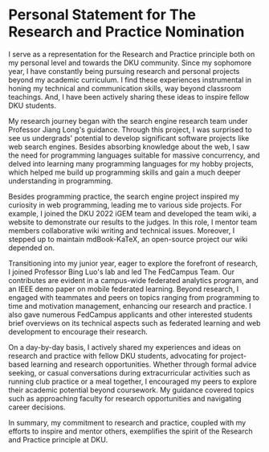 # Personal Statement for The Research and Practice Nomination

<!-- Dear Steven,
 
Congratulations on your nomination for the Animating Principles Senior Award – Research and Practice!
 
Research and Practice: To enhance the ability to forge links between theory and practice in the many-sided and rapidly changing world of human need.
To be considered for the award, please submit the following in PDF format to DKU Undergraduate Studies at ugstudies@dukekunshan.edu.cn by 11:59 PM on Sunday, March 31, 2024:
A resume detailing your campus and community involvement.
A 500-word personal statement reflecting on how you embody the nominated principle, with consideration of questions such as:
Why do you consider yourself a fit representation of this principle?
Can you outline your contributions to the DKU community or beyond that align with this principle over the past four years?
An additional letter of recommendation is optional. Should you choose to seek another endorsement, you’re welcome to invite a fellow faculty, staff member, or student to contribute in your favor. Please arrange for them to email it directly to the address mentioned above by the deadline.

 
We look forward to your submission and wish you the best of luck! The awardee will be announced at the Student Award Ceremony on Friday, April 26, 2024.
 
For any inquiries, feel free to contact us.
 
 
Best wishes,
UG Studies 本科生项目 -->

<!-- # Outline

- research
    - Search So
    - FedCampus
    - Internet route verification
- community
    - recruitment
    - random lunch talks
-->

I serve as a representation for the Research and Practice principle both on my
personal level and towards the DKU community. Since my sophomore year,
I have constantly being pursuing research and personal projects beyond my
academic curriculum.
I find these experiences instrumental in honing my technical and communication
skills, way beyond classroom teachings. And,
I have been actively sharing these ideas to inspire fellow DKU students.

My research journey began with the search engine research team under Professor
Jiang Long's guidance. Through this project,
I was surprised to see us undergrads' potential to develop significant software
projects like web search engines. Besides absorbing knowledge about the web,
I saw the need for programming languages suitable for massive concurrency,
and delved into learning many programming languages for my hobby projects,
which helped me build up programming skills and gain a much deeper understanding
in programming.

Besides programming practice,
the search engine project inspired my curiosity in web programming,
leading me to various side projects. For example,
I joined the DKU 2022 iGEM team and developed the team wiki,
a website to demonstrate our results to the judges. In this role,
I mentor team members collaborative wiki writing and technical issues. Moreover,
I stepped up to maintain mdBook-KaTeX,
an open-source project our wiki depended on.

Transitioning into my junior year, eager to explore the forefront of research,
I joined Professor Bing Luo's lab and led The FedCampus Team. Our contributes
are evident in a campus-wide federated analytics program,
and an IEEE demo paper on mobile federated learning. Beyond research,
I engaged with teammates and peers on topics ranging from programming to time
and motivation management, enhancing our research and practice.
I also gave numerous FedCampus applicants and other interested students brief
overviews on its technical aspects such as federated learning and web
development to encourage their research.

On a day-by-day basis,
I actively shared my experiences and ideas on research and practice with fellow
DKU students, advocating for project-based learning and research opportunities.
Whether through formal advice seeking,
or casual conversations during extracurricular activities such as running club
practice or a meal together,
I encouraged my peers to explore their academic potential beyond coursework.
My guidance covered topics such as approaching faculty for research
opportunities and navigating career decisions.

In summary, my commitment to research and practice,
coupled with my efforts to inspire and mentor others,
exemplifies the spirit of the Research and Practice principle at DKU.
